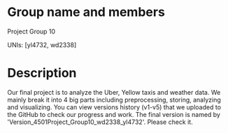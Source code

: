 # Group name and members

Project Group 10

UNIs: [yl4732, wd2338]

# Description

Our final project is to analyze the Uber, Yellow taxis and weather data. We mainly break it into 4 big parts including preprocessing, storing, analyzing and visualizing. You can view versions history (v1-v5) that we uploaded to the GitHub to check our progress and work. The final version is named by 'Version_4501Project_Group10_wd2338_yl4732'. Please check it.
